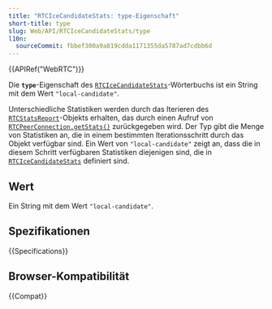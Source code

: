 ```yaml
---
title: "RTCIceCandidateStats: type-Eigenschaft"
short-title: type
slug: Web/API/RTCIceCandidateStats/type
l10n:
  sourceCommit: fbbef300a9a819cdda1171355da5787ad7cdbb6d
---
```


{{APIRef("WebRTC")}}

Die **`type`**-Eigenschaft des [`RTCIceCandidateStats`](/de/docs/Web/API/RTCIceCandidateStats)-Wörterbuchs ist ein String mit dem Wert `"local-candidate"`.

Unterschiedliche Statistiken werden durch das Iterieren des [`RTCStatsReport`](/de/docs/Web/API/RTCStatsReport)-Objekts erhalten, das durch einen Aufruf von [`RTCPeerConnection.getStats()`](/de/docs/Web/API/RTCPeerConnection/getStats) zurückgegeben wird.
Der Typ gibt die Menge von Statistiken an, die in einem bestimmten Iterationsschritt durch das Objekt verfügbar sind.
Ein Wert von `"local-candidate"` zeigt an, dass die in diesem Schritt verfügbaren Statistiken diejenigen sind, die in [`RTCIceCandidateStats`](/de/docs/Web/API/RTCIceCandidateStats) definiert sind.

## Wert

Ein String mit dem Wert `"local-candidate"`.

## Spezifikationen

{{Specifications}}

## Browser-Kompatibilität

{{Compat}}
